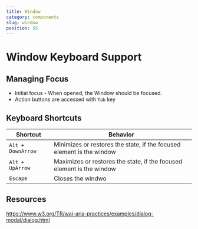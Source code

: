 ```yaml
---
title: Window
category: components
slug: window
position: 55
---
```

# Window Keyboard Support

## Managing Focus

- Initial focus - When opened, the Window should be focused.
- Action buttons are accessed with `Tab` key

## Keyboard Shortcuts

| Shortcut | Behavior |
|---------------------|---------------------|
|`Alt + DownArrow`| Minimizes or restores the state, if the focused element is the window |
|`Alt + UpArrow`| Maximizes or restores the state, if the focused element is the window|
|`Escape`| Closes the windwo|

## Resources

https://www.w3.org/TR/wai-aria-practices/examples/dialog-modal/dialog.html
